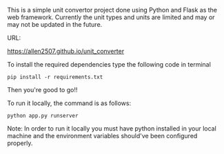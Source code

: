 This is a simple unit convertor project done using Python and Flask as the web framework. Currently the unit types and units are limited and may or may not be updated in the future.

URL:

https://allen2507.github.io/unit_converter


To install the required dependencies type the following code in terminal

```
pip install -r requirements.txt
```

Then you're good to go!!

To run it locally, the command is as follows:

```
python app.py runserver
```

Note: In order to run it locally you must have python installed in your local machine and the environment variables should've been configured properly. 